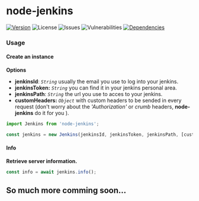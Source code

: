 # node-jenkins

[![Version][npm-image]][npm-url]
![License][license-image]
![Issues][issues-image]
![Vulnerabilities][vul-image]
[![Dependencies][deps-image]][deps-url]

### Usage

#### Create an instance

__Options__

* __jenkinsId__: _`String`_ usually the email you use to log into your jenkins.
* __jenkinsToken:__ _`String`_ you can find it in your jenkins personal area.
* __jenkinsPath__: _`String`_ the url you use to acces to your jenkins.
* __customHeaders:__ _`Object`_ with custom headers to be sended in every request (don't worry about the _'Authorization'_ or _crumb_ headers, __node-jenkins__ do it for you ).

```js
import Jenkins from 'node-jenkins';

const jenkins = new Jenkins(jenkinsId, jenkinsToken, jenkinsPath, [customHeaders]);
```


#### Info

__Retrieve server information.__

```js
const info = await jenkins.info();
```


## So much more comming soon...

[license-image]: https://img.shields.io/npm/l/node-jenkins.svg
[issues-image]: https://img.shields.io/github/issues/cuni0716/node-jenkins.svg
[deps-image]: https://david-dm.org/cuni0716/node-jenkins.svg
[deps-url]: https://david-dm.org/cuni0716/node-jenkins
[vul-image]: https://snyk.io/test/github/cuni0716/node-jenkins.git/badge.svg
[npm-image]: https://img.shields.io/npm/v/node-jenkins.svg
[npm-url]: https://npmjs.org/package/node-jenkins
